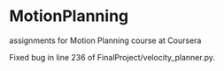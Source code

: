 # MotionPlanning
assignments for Motion Planning course at Coursera 

Fixed bug in line 236 of FinalProject/velocity_planner.py. 
